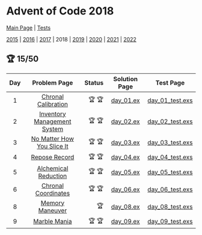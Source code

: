 # Advent of Code 2018

[Main Page](https://adventofcode.com/2018) | [Tests](/test/2018)

[2015](/lib/2015) | [2016](/lib/2016) | [2017](/lib/2017) | 2018 | [2019](/lib/2019) | [2020](/lib/2020) | [2021](/lib/2021) | [2022](/lib/2022)


## :trophy: 15/50

| Day | Problem Page | Status | Solution Page | Test Page |
| :---: | :------: | ---: | :---: | :---: |
| 1 | [Chronal Calibration](https://adventofcode.com/2018/day/1) | :trophy: :trophy: | [day_01.ex](/lib/2018/day_01.ex) | [day_01_test.exs](/test/2018/day_01_test.exs) |
| 2 | [Inventory Management System](https://adventofcode.com/2018/day/2) | :trophy: :trophy: | [day_02.ex](/lib/2018/day_02.ex) | [day_02_test.exs](/test/2018/day_02_test.exs) |
| 3 | [No Matter How You Slice It](https://adventofcode.com/2018/day/3) | :trophy: :trophy: | [day_03.ex](/lib/2018/day_03.ex) | [day_03_test.exs](/test/2018/day_03_test.exs) |
| 4 | [Repose Record](https://adventofcode.com/2018/day/4) | :trophy: :trophy: | [day_04.ex](/lib/2018/day_04.ex) | [day_04_test.exs](/test/2018/day_04_test.exs) |
| 5 | [Alchemical Reduction](https://adventofcode.com/2018/day/5) | :trophy: :trophy: | [day_05.ex](/lib/2018/day_05.ex) | [day_05_test.exs](/test/2018/day_05_test.exs) |
| 6 | [Chronal Coordinates](https://adventofcode.com/2018/day/6) | :trophy: :trophy: | [day_06.ex](/lib/2018/day_06.ex) | [day_06_test.exs](/test/2018/day_06_test.exs) |
| 8 | [Memory Maneuver](https://adventofcode.com/2018/day/8) | :trophy: | [day_08.ex](/lib/2018/day_08.ex) | [day_08_test.exs](/test/2018/day_08_test.exs) |
| 9 | [Marble Mania](https://adventofcode.com/2018/day/9) | :trophy: :trophy: | [day_09.ex](/lib/2018/day_09.ex) | [day_09_test.exs](/test/2018/day_09_test.exs) |

